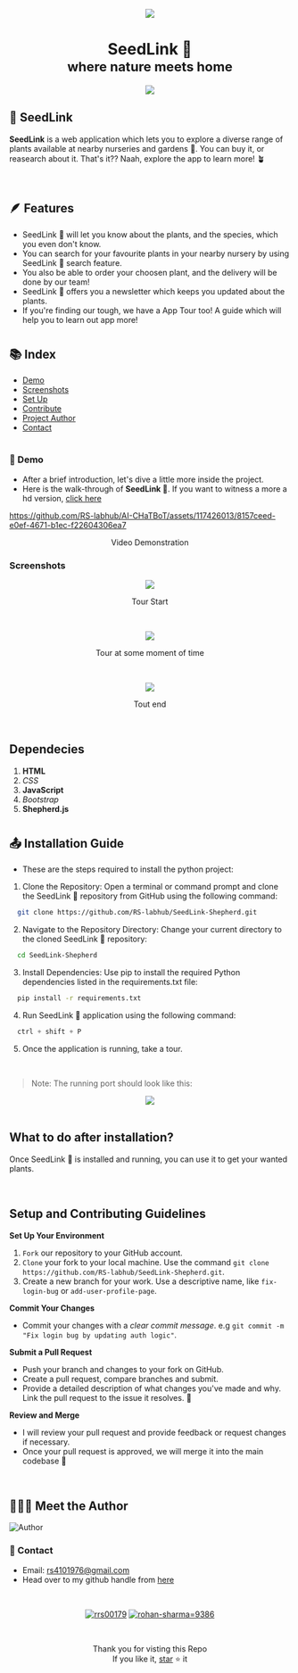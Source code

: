 <p align="center">
    <img src="Preview/Logo.png" />
</p>

#

<h1 align="center">
  SeedLink 🌱<br>
  <small>where nature meets home</small>
</h1>


<p align="center">
  <img src="Preview/title.png"  />
</p>


## 🌱 SeedLink  
 **SeedLink** is a web application which lets you to explore a diverse range of plants available at nearby nurseries and gardens 🌿. You can buy it, or reasearch about it. That's it?? Naah, explore the app to learn more! 🪴

<br>

## 🪶 Features
- SeedLink 🌱 will let you know about the plants, and the species, which you even don't know.
- You can search for your favourite plants in your nearby nursery by using SeedLink 🌱 search feature.
- You also be able to order your choosen plant, and the delivery will be done by our team!
- SeedLink 🌱 offers you a newsletter which keeps you updated about the plants.
- If you're finding our tough, we have a App Tour too! A guide which will help you to learn out app more!

#

## :books: Index

- [Demo](#movie_camera-Demo)
- [Screenshots](#screenshots)
- [Set Up](#outbox_tray-Set-up)
- [Contribute](#building_construction-Contribute)
- [Project Author](#people_holding_hands-Meet-the-Author)
- [Contact](#email-contact)

#

###  :movie_camera: Demo
- After a brief introduction, let's dive a little more inside the project.
- Here is the walk-through of **SeedLink 🌱**. If you want to witness a more a hd version, [click here]()

https://github.com/RS-labhub/AI-CHaTBoT/assets/117426013/8157ceed-e0ef-4671-b1ec-f22604306ea7

<p align="center">Video Demonstration</p>

### Screenshots

<p align="center">
  <img src="Preview/start.png"  />
  <p align="center">Tour Start</p>
  <br>
  <p align="center">
  <img src="Preview/middle.png"  />
  <p align="center">Tour at some moment of time</p>
  <br>
  <p align="center">
  <img src="Preview/end.png"  />
  <p align="center">Tout end</p>
</p>

<br>


## Dependecies
1. **HTML**
2. *CSS*
3. **JavaScript**
4. *Bootstrap*
5. **Shepherd.js**

#

##  :outbox_tray: Installation Guide
- These are the steps required to install the python project:


1. Clone the Repository: Open a terminal or command prompt and clone the SeedLink 🌱 repository from GitHub using the following command:

  ```bash
    git clone https://github.com/RS-labhub/SeedLink-Shepherd.git
  ```

2. Navigate to the Repository Directory: Change your current directory to the cloned SeedLink 🌱 repository:

  ```bash
    cd SeedLink-Shepherd
  ```

3. Install Dependencies: Use pip to install the required Python dependencies listed in the requirements.txt file:

  ```bash
    pip install -r requirements.txt
  ```

4. Run SeedLink 🌱 application using the following command:

  ```py
    ctrl + shift + P
  ```

5. Once the application is running, take a tour.

<br>

> Note: The running port should look like this:
<p align="center">
  <img src="Preview/port.png">

<br>
<br>


## What to do after installation?
Once SeedLink 🌱 is installed and running, you can use it to get your wanted plants.


$~$

## Setup and Contributing Guidelines
    
**Set Up Your Environment**

1. `Fork` our repository to your GitHub account. 
2. `Clone` your fork to your local machine. 
    Use the command `git clone https://github.com/RS-labhub/SeedLink-Shepherd.git`.
3. Create a new branch for your work. 
    Use a descriptive name, like `fix-login-bug` or `add-user-profile-page`.
    
**Commit Your Changes**

- Commit your changes with a _clear commit message_. 
  e.g `git commit -m "Fix login bug by updating auth logic"`.

**Submit a Pull Request**

- Push your branch and changes to your fork on GitHub.
- Create a pull request, compare branches and submit.
- Provide a detailed description of what changes you've made and why. 
  Link the pull request to the issue it resolves. 🔗
    
**Review and Merge**

- I will review your pull request and provide feedback or request changes if necessary. 
- Once your pull request is approved, we will merge it into the main codebase 🥳

$~$

## :people_holding_hands: Meet the Author

<img  src="Preview/author.jpeg" alt="Author">


### :email: Contact 
- Email: rs4101976@gmail.com
- Head over to my github handle from [here](https://github.com/RS-labhub)

<br>

<p align="center">
<a href="https://twitter.com/rrs00179" target="blank"><img src="https://img.shields.io/badge/Twitter/X-000000?style=for-the-badge&logo=x&logoColor=white" alt="rrs00179" /></a>
<a href="https://www.linkedin.com/in/rohan-sharma-9386rs/" target="blank"><img src="https://img.shields.io/badge/LinkedIn-0077B5?style=for-the-badge&logo=linkedin&logoColor=white" alt="rohan-sharma=9386" /></a>
</p>

<br>

<p align="center">
   Thank you for visting this Repo <br>If you like it, <a href="https://github.com/RS-labhub/I-Love-You/stargazers">star</a> ⭐ it
</p>